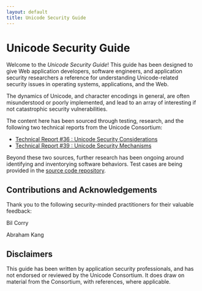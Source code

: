 ```yaml
---
layout: default
title: Unicode Security Guide
---
```


# Unicode Security Guide

Welcome to the _Unicode Security Guide_! This guide has been designed to give Web application developers, software engineers, and application security researchers a reference for understanding Unicode-related security issues in operating systems, applications, and the Web.

The dynamics of Unicode, and character encodings in general, are often misunderstood or poorly implemented, and lead to an array of interesting if not catastrophic security vulnerabilities.

The content here has been sourced through testing, research, and the following two technical reports from the Unicode Consortium:

* [Technical Report #36 : Unicode Security Considerations](http://www.unicode.org/reports/tr36/)
* [Technical Report #39 : Unicode Security Mechanisms](http://www.unicode.org/reports/tr39/)

Beyond these two sources, further research has been ongoing around identifying and inventorying software behaviors.  Test cases are being provided in the <a href="https://github.com/websec/unicode-security-guide">source code repository</a>.

## Contributions and Acknowledgements
Thank you to the following security-minded practitioners for their valuable feedback:

Bil Corry

Abraham Kang

## Disclaimers
This guide has been written by application security professionals, and has not endorsed or reviewed by the Unicode Consortium.  It does draw on material from the Consortium, with references, where applicable.



